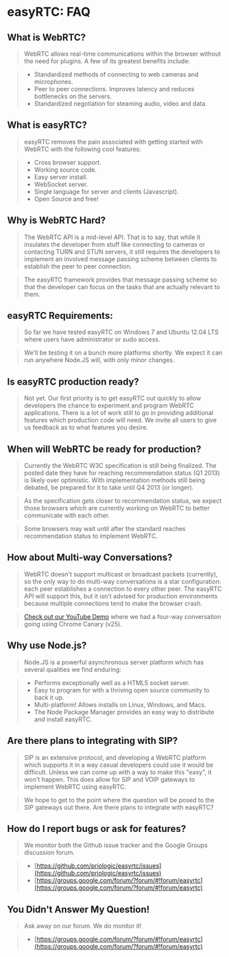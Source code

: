 easyRTC: FAQ
============

What is WebRTC?
---------------

> WebRTC allows real-time communications within the browser without the need for plugins. A few of its greatest benefits include:

> * Standardized methods of connecting to web cameras and microphones.
> * Peer to peer connections. Improves latency and reduces bottlenecks on the servers.
> * Standardized negotiation for steaming audio, video and data.


What is easyRTC?
----------------

> easyRTC removes the pain associated with getting started with WebRTC with the following cool features:

> * Cross browser support.
> * Working source code.
> * Easy server install.
> * WebSocket server.
> * Single language for server and clients (Javascript).
> * Open Source and free!

Why is WebRTC Hard?
-------------------

> The WebRTC API is a mid-level API. That is to say, that while it insulates the developer from stuff like connecting to cameras or contacting TURN and STUN servers, it still requires the developers to implement an involved message passing scheme between clients to establish the peer to peer connection.

> The easyRTC framework provides that message passing scheme so that the developer can focus on the tasks that are actually relevant to them.


easyRTC Requirements:
--------------------
> So far we have tested easyRTC on Windows 7 and Ubuntu 12.04 LTS where users have administrator or sudo access.

> We'll be testing it on a bunch more platforms shortly. We expect it can run anywhere Node.JS will, with only minor changes.


Is easyRTC production ready?
----------------------------

> Not yet. Our first priority is to get easyRTC out quickly to allow developers the chance to experiment and program WebRTC applications. There is a lot of work still to go in providing additional features which production code will need. We invite all users to give us feedback as to what features you desire.


When will WebRTC be ready for production?
-----------------------------------------

> Currently the WebRTC W3C specification is still being finalized. The posted date  they have for reaching recommendation status (Q1 2013)  is likely over optimistic. With implementation methods still being debated, be prepared for it to take until Q4 2013 (or longer).

> As the specification gets closer to recommendation status, we expect those browsers which are currently working on WebRTC to better communicate with each other.

> Some browsers may wait until after the standard reaches recommendation status to implement WebRTC.


How about Multi-way Conversations?
----------------------------------
> WebRTC doesn't support multicast or broadcast packets (currently), so the only way to do multi-way conversations is a star configuration: each peer establishes a connection to every other peer. The easyRTC API will support this, but it isn't advised for production environments because multiple connections tend to make the browser crash.

> [Check out our YouTube Demo](http://www.youtube.com/watch?v=ZIIcEac24RU) where we had a four-way conversation going using Chrome Canary (v25).


Why use Node.js?
----------------

> Node.JS is a powerful asynchronous server platform which has several qualities we find enduring:

> * Performs exceptionally well as a HTML5 socket server.
> * Easy to program for with a thriving open source community to back it up.
> * Multi-platform! Allows installs on Linux, Windows, and Macs.
> * The Node Package Manager provides an easy way to distribute and install easyRTC.


Are there plans to integrating with SIP?
----------------------------------------

> SIP is an extensive protocol, and developing a WebRTC platform which supports it in a way casual developers could use it would be difficult. Unless we can come up with a way to make this "easy", it won't happen. This does allow for SIP and VOIP gateways to implement WebRTC using easyRTC.

> We hope to get to the point where the question will be posed to the SIP gateways out there. Are there plans to integrate with easyRTC?


How do I report bugs or ask for features?
-----------------------------------------

> We monitor both the Github issue tracker and the Google Groups discussion forum.

> * [https://github.com/priologic/easyrtc/issues](https://github.com/priologic/easyrtc/issues)
> * [https://groups.google.com/forum/?forum/#!forum/easyrtc](https://groups.google.com/forum/?forum/#!forum/easyrtc)


You Didn't Answer My Question!
------------------------------
> Ask away on our forum. We do monitor it!

> * [https://groups.google.com/forum/?forum/#!forum/easyrtc](https://groups.google.com/forum/?forum/#!forum/easyrtc)
